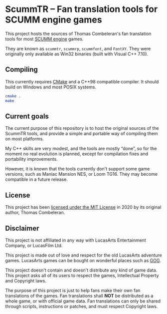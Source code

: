 # ScummTR – Fan translation tools for SCUMM engine games

This project hosts the sources of Thomas Combeleran's fan translation tools for most [SCUMM engine](https://en.wikipedia.org/wiki/SCUMM) games.

They are known as `scummtr`, `scummrp`, `scummfont`, and `FontXY`. They were originally only available as Win32 binaries (built with Visual C++ 7.10).

## Compiling

This currently requires [CMake](https://cmake.org) and a C++98 compatible compiler. It should build on Windows and most POSIX systems.

```sh
cmake .
make
```

## Current goals

The current purpose of this repository is to host the original sources of the ScummTR tools, and provide a simple and portable way of compiling them on most platforms.

My C++ skills are very modest, and the tools are mostly “done”, so for the moment no real evolution is planned, except for compilation fixes and portability improvements.

However, it is known that the tools currently don't support some game versions, such as Maniac Mansion NES, or Loom TG16. They may become compatible in a future release.

## License

This project has been [licensed under the MIT License](COPYING) in 2020 by its original author, Thomas Combeleran.

## Disclaimer

This project is not affiliated in any way with LucasArts Entertainment Company, or LucasFilm Ltd.

This project is made out of love and respect for the old LucasArts adventure games. LucasArts games can be bought on wonderful places such as [GOG](https://www.gog.com/games?devpub=lucasfilm&page=1&sort=title).

This project doesn't contain and doesn't distribute any kind of game data. This project asks all of its users to respect the games, Intellectual Property and Copyright laws.

The purpose of this project is just to help fans make their own fan translations of the games. Fan translations shall **NOT** be distributed as a whole game, or with official game data. Fan translations can only be shared through scripts, instructions or patches, and must respect Copyright laws.
